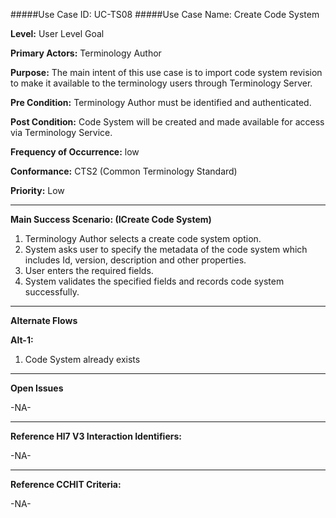 #####Use Case ID: UC-TS08
#####Use Case Name: Create Code System

**Level:**                     User Level Goal

**Primary Actors:**            Terminology Author  

**Purpose:**                   The main intent of this use case is to import code system revision to make it available to the terminology users through Terminology Server.

**Pre Condition:**             Terminology Author must be identified and authenticated. 

**Post Condition:**            Code System will be created and made available for access via Terminology Service.

**Frequency of Occurrence:**   low

**Conformance:**             	 CTS2 (Common Terminology Standard)

**Priority:**                  Low
__________________________________________________________
**Main Success Scenario: (ICreate Code System)**

1.	Terminology Author selects a create code system option.
2.	System asks user to specify the metadata of the code system which includes Id, version, description and other properties.
3.	User enters the required fields.
4.	System validates the specified fields and records code system successfully.

__________________________________________________________
**Alternate Flows** 

**Alt-1:**

1.	Code System already exists

_______________________________________________________________
**Open Issues**

-NA-
_______________________________________________________________
**Reference Hl7 V3 Interaction Identifiers:**

-NA-
_______________________________________________________________
**Reference CCHIT Criteria:**

-NA-
